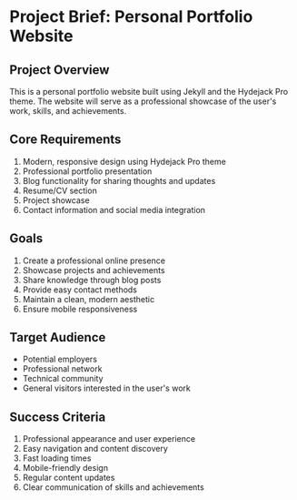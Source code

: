 # Project Brief: Personal Portfolio Website

## Project Overview
This is a personal portfolio website built using Jekyll and the Hydejack Pro theme. The website will serve as a professional showcase of the user's work, skills, and achievements.

## Core Requirements
1. Modern, responsive design using Hydejack Pro theme
2. Professional portfolio presentation
3. Blog functionality for sharing thoughts and updates
4. Resume/CV section
5. Project showcase
6. Contact information and social media integration

## Goals
1. Create a professional online presence
2. Showcase projects and achievements
3. Share knowledge through blog posts
4. Provide easy contact methods
5. Maintain a clean, modern aesthetic
6. Ensure mobile responsiveness

## Target Audience
- Potential employers
- Professional network
- Technical community
- General visitors interested in the user's work

## Success Criteria
1. Professional appearance and user experience
2. Easy navigation and content discovery
3. Fast loading times
4. Mobile-friendly design
5. Regular content updates
6. Clear communication of skills and achievements 